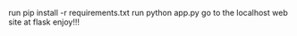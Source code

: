 run pip install -r requirements.txt
run python app.py
go to the localhost web site at flask
enjoy!!!